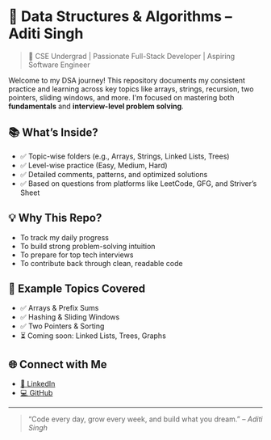 # 🧠 Data Structures & Algorithms – Aditi Singh

> 🚀 CSE Undergrad | Passionate Full-Stack Developer | Aspiring Software Engineer

Welcome to my DSA journey! This repository documents my consistent practice and learning across key topics like arrays, strings, recursion, two pointers, sliding windows, and more. I'm focused on mastering both **fundamentals** and **interview-level problem solving**.

## 📚 What’s Inside?

- ✅ Topic-wise folders (e.g., Arrays, Strings, Linked Lists, Trees)
- ✅ Level-wise practice (Easy, Medium, Hard)
- ✅ Detailed comments, patterns, and optimized solutions
- ✅ Based on questions from platforms like LeetCode, GFG, and Striver’s Sheet

## 💡 Why This Repo?

- To track my daily progress
- To build strong problem-solving intuition
- To prepare for top tech interviews
- To contribute back through clean, readable code

## 📌 Example Topics Covered

- ✅ Arrays & Prefix Sums
- ✅ Hashing & Sliding Windows
- ✅ Two Pointers & Sorting
- ⏳ Coming soon: Linked Lists, Trees, Graphs

## 🌐 Connect with Me

- [🔗 LinkedIn](https://linkedin.com/in/aditisingh)
- [💻 GitHub](https://github.com/aditisingh56)

---

> “Code every day, grow every week, and build what you dream.” – _Aditi Singh_

